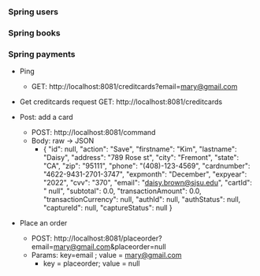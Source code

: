 
### Spring users

### Spring books

### Spring payments

* Ping
  * GET: http://localhost:8081/creditcards?email=mary@gmail.com
  
  
* Get creditcards request
  GET: http://localhost:8081/creditcards
 
* Post: add a card
  * POST: http://localhost:8081/command
  * Body: raw -> JSON
    * {
      "id": null,
      "action": "Save",
      "firstname": "Kim",
      "lastname": "Daisy",
      "address": "789 Rose st",
      "city": "Fremont",
      "state": "CA",
      "zip": "95111",
      "phone": "(408)-123-4569",
      "cardnumber": "4622-9431-2701-3747",
      "expmonth": "December",
      "expyear": "2022",
      "cvv": "370",
      "email": "daisy.brown@sjsu.edu",
      "cartId": " null",
      "subtotal": 0.0,
      "transactionAmount": 0.0,
      "transactionCurrency": null,
      "authId": null,
      "authStatus": null,
      "captureId": null,
      "captureStatus": null
      }
  

* Place an order
  * POST: http://localhost:8081/placeorder?email=mary@gmail.com&placeorder=null
  * Params: key=email ; value = mary@gmail.com
    * key = placeorder; value = null
 
